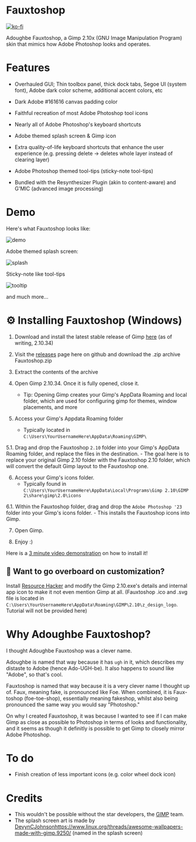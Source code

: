 # Fauxtoshop
[![ko-fi](https://ko-fi.com/img/githubbutton_sm.svg)](https://ko-fi.com/V7V1PJ9QW)

Adoughbe Fauxtoshop, a Gimp 2.10x (GNU Image Manipulation Program) skin that mimics how Adobe Photoshop looks and operates.

# Features

- Overhauled GUI; Thin toolbox panel, thick dock tabs, Segoe UI (system font), Adobe dark color scheme, additional accent colors, etc

- Dark Adobe #161616 canvas padding color
  
- Faithful recreation of most Adobe Photoshop tool icons

- Nearly all of Adobe Photoshop's keyboard shortcuts
  
- Adobe themed splash screen & Gimp icon
  
- Extra quality-of-life keyboard shortcuts that enhance the user experience (e.g. pressing delete -> deletes whole layer instead of clearing layer)
  
- Adobe Photoshop themed tool-tips (sticky-note tool-tips)

- Bundled with the Resynthesizer Plugin (akin to content-aware) and G'MIC (advanced image processing)

# Demo

Here's what Fauxtoshop looks like:

![demo](https://github.com/everella/Fauxtoshop-Gimp-Theme/assets/141182131/795222a0-4b10-490c-8ddc-1a06c311c91d)

Adobe themed splash screen:

![splash](https://github.com/everella/Fauxtoshop-Gimp-Theme/assets/141182131/f5c90e29-7213-4d54-9a00-b1fd4b752f15)

Sticky-note like tool-tips

![tooltip](https://github.com/everella/Fauxtoshop-Gimp-Theme/assets/141182131/54524bb5-0777-4b73-83d0-39deb8c86bfa)

and much more...

# ⚙️ Installing Fauxtoshop (Windows)

1. Download and install the latest stable release of Gimp [here](https://www.gimp.org/downloads/) (as of writing, 2.10.34)

2. Visit the [releases](https://github.com/everella/Fauxtoshop-Gimp-Theme/tags) page here on github and download the .zip archive Fauxtoshop.zip

3. Extract the contents of the archive

4. Open Gimp 2.10.34. Once it is fully opened, close it.
   - Tip: Opening Gimp creates your Gimp's AppData Roaming and local folder, which are used for configuring gimp for themes, window placements, and more
    
5. Access your Gimp's Appdata Roaming folder
   - Typically located in ```C:\Users\YourUsernameHere\AppData\Roaming\GIMP\```
  
5.1. Drag and drop the Fauxtoshop ```2.10``` folder into your Gimp's AppData Roaming folder, and replace the files in the destination.
     - The goal here is to replace your original Gimp 2.10 folder with the Fauxtoshop 2.10 folder, which will convert the default Gimp layout to the Fauxtoshop one.

6. Access your Gimp's icons folder.
   - Typically found in ```C:\Users\YourUsernameHere\AppData\Local\Programs\Gimp 2.10\GIMP 2\share\gimp\2.0\icons```

6.1. Within the Fauxtoshop folder, drag and drop the ```Adobe Photoshop '23``` folder into your Gimp's icons folder.
     - This installs the Fauxtoshop icons into Gimp.

7. Open Gimp.

8. Enjoy :)

Here is a [3 minute video demonstration](https://www.youtube.com/watch?v=loRPGIziPLg) on how to install it!


## 🎨 Want to go overboard on customization?

Install [Resource Hacker](https://angusj.com/resourcehacker/) and modify the Gimp 2.10.exe's details and internal app icon to make it not even mention Gimp at all. (Fauxtoshop .ico and .svg file is located in ```C:\Users\YourUsernameHere\AppData\Roaming\GIMP\2.10\z_design_logo```. Tutorial will not be provided here)

# Why Adoughbe Fauxtoshop?

I thought Adoughbe Fauxtoshop was a clever name. 

Adoughbe is named that way because it has ```ugh``` in it, which describes my distaste to Adobe (hence Ado-UGH-be). It also happens to sound like "Adobe", so that's cool.

Fauxtoshop is named that way because it is a very clever name I thought up of. Faux, meaning fake, is pronounced like Foe. When combined, it is Faux-toshop (foe-toe-shop), essentially meaning fakeshop, whilst also being pronounced the same way you would say "Photoshop."


On why I created Fauxtoshop, it was because I wanted to see if I can make Gimp as close as possible to Photoshop in terms of looks and functionality, and it seems as though it definitly is possible to get Gimp to closely mirror Adobe Photoshop.


# To do

- Finish creation of less important icons (e.g. color wheel dock icon)


# Credits

- This wouldn't be possible without the star developers, the [GIMP](https://www.gimp.org/team.html) team.
- The splash screen art is made by [DevynCJohnson](https://www.linux.org/threads/awesome-wallpapers-made-with-gimp.9250/)https://www.linux.org/threads/awesome-wallpapers-made-with-gimp.9250/ (named in the splash screen)

